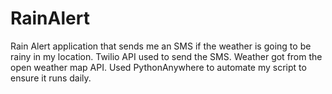 # RainAlert
Rain Alert application that sends me an SMS if the weather is going to be rainy in my location.
Twilio API used to send the SMS.
Weather got from the open weather map API.
Used PythonAnywhere to automate my script to ensure it runs daily.
